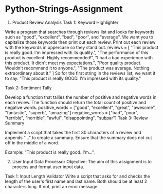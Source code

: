 # Python-Strings-Assignment

1. Product Review Analysis
Task 1: Keyword Highlighter

Write a program that searches through reviews list and looks for keywords such as "good", "excellent", "bad", "poor", and "average". We want you to capitalize those keywords then print out each review. Print out each review with the keywords in uppercase so they stand out.
    reviews = [
        "This product is really good. I'm impressed with its quality.",
        "The performance of this product is excellent. Highly recommended!",
        "I had a bad experience with this product. It didn't meet my expectations.",
        "Poor quality product. Wouldn't recommend it to anyone.",
        "The product was average. Nothing extraordinary about it."
    ]
So for the first string in the reviews list, we want it to say: "This product is really GOOD. I'm impressed with its quality."

Task 2: Sentiment Tally

Develop a function that tallies the number of positive and negative words in each review.  The function should return the total count of positive and negative words.
    positive_words = ["good", "excellent", "great", "awesome", "fantastic", "superb", "amazing"]
    negative_words = ["bad", "poor", "terrible", "horrible", "awful", "disappointing", "subpar"]
Task 3: Review Summary

Implement a script that takes the first 30 characters of a review and appends "…" to create a summary. Ensure that the summary does not cut off in the middle of a word.

Example: "This product is really good. I'm...",

2. User Input Data Processor
Objective: The aim of this assignment is to process and format user input data.

Task 1: Input Length Validator Write a script that asks for and checks the length of the user's first name and last name. Both should be at least 2 characters long. If not, print an error message.